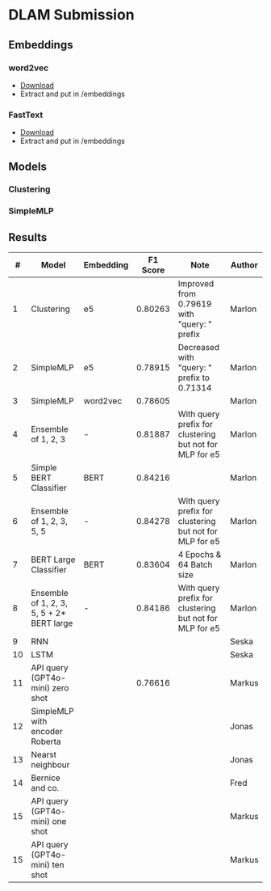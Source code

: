 # DLAM Submission
## Embeddings
### word2vec
- [Download](https://drive.google.com/file/d/0B7XkCwpI5KDYNlNUTTlSS21pQmM/edit?resourcekey=0-wjGZdNAUop6WykTtMip30g)
- Extract and put in /embeddings

### FastText
- [Download](https://dl.fbaipublicfiles.com/fasttext/vectors-english/wiki-news-300d-1M.vec.zip)
- Extract and put in /embeddings

## Models
### Clustering

### SimpleMLP


## Results
| #   | Model                                     | Embedding | F1 Score | Note                                                    | Author |
|-----|-------------------------------------------|-----------|----------|---------------------------------------------------------|--------|
| 1   | Clustering                                | e5        | 0.80263  | Improved from 0.79619 with "query: " prefix             | Marlon |
| 2   | SimpleMLP                                 | e5        | 0.78915  | Decreased with "query: " prefix to 0.71314              | Marlon |
| 3   | SimpleMLP                                 | word2vec  | 0.78605  |                                                         | Marlon |
| 4   | Ensemble of 1, 2, 3                       | -         | 0.81887  | With query prefix for clustering but not for MLP for e5 | Marlon |
| 5   | Simple BERT Classifier                    | BERT      | 0.84216  |                                                         | Marlon |
| 6   | Ensemble of 1, 2, 3, 5, 5                 | -         | 0.84278  | With query prefix for clustering but not for MLP for e5 | Marlon |
| 7   | BERT Large Classifier                     | BERT      | 0.83604  | 4 Epochs & 64 Batch size                                | Marlon |
| 8   | Ensemble of 1, 2, 3, 5, 5 + 2* BERT large | -         | 0.84186  | With query prefix for clustering but not for MLP for e5 | Marlon |
| 9   | RNN                                       |           |          |                                                         | Seska  |
| 10  | LSTM                                      |           |          |                                                         | Seska  |
| 11  | API query (GPT4o-mini) zero shot          |           | 0.76616  |                                                         | Markus |
| 12  | SimpleMLP with encoder Roberta            |           |          |                                                         | Jonas  |
| 13  | Nearst neighbour                          |           |          |                                                         | Jonas  |
| 14  | Bernice and co.                           |           |          |                                                         | Fred   |
| 15  | API query (GPT4o-mini) one shot           |           |          |                                                         | Markus |
| 15  | API query (GPT4o-mini) ten shot           |           |          |                                                         | Markus |
